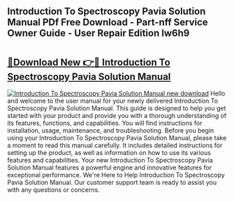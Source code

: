## Introduction To Spectroscopy Pavia Solution Manual PDf Free Download - Part-nff Service Owner Guide - User Repair Edition lw6h9

# <h2><a href="http://bc5267.oget.top/?id=Introduction+To+Spectroscopy+Pavia+Solution+Manual">🔗Download New 👉🔴 Introduction To Spectroscopy Pavia Solution Manual</a></h2>

[![Introduction To Spectroscopy Pavia Solution Manual new download](https://i.imgur.com/5g1atiW.png)](http://bc5267.oget.top/?id=Introduction+To+Spectroscopy+Pavia+Solution+Manual)
Hello and welcome to the user manual for your newly delivered Introduction To Spectroscopy Pavia Solution Manual. This guide is designed to help you get started with your product and provide you with a thorough understanding of its features, functions, and capabilities. You will find instructions for installation, usage, maintenance, and troubleshooting. Before you begin using your Introduction To Spectroscopy Pavia Solution Manual, please take a moment to read this manual carefully. It includes detailed instructions for setting up the product, as well as information on how to use its various features and capabilities. Your new Introduction To Spectroscopy Pavia Solution Manual features a powerful engine and innovative features for exceptional performance. We're Here to Help Introduction To Spectroscopy Pavia Solution Manual. Our customer support team is ready to assist you with any questions or concerns.
